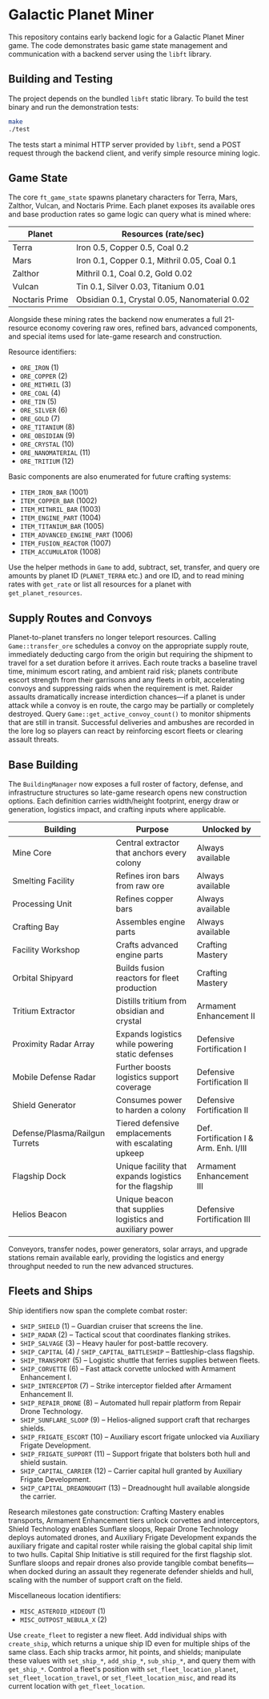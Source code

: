 # Galactic Planet Miner

This repository contains early backend logic for a Galactic Planet Miner game. The code demonstrates
basic game state management and communication with a backend server using the `libft` library.

## Building and Testing

The project depends on the bundled `libft` static library. To build the test binary and run the
demonstration tests:

```sh
make
./test
```

The tests start a minimal HTTP server provided by `libft`, send a POST request through the backend
client, and verify simple resource mining logic.

## Game State

The core `ft_game_state` spawns planetary characters for Terra, Mars, Zalthor,
Vulcan, and Noctaris Prime. Each planet exposes its available ores and base
production rates so game logic can query what is mined where:

| Planet | Resources (rate/sec) |
| ------ | -------------------- |
| Terra | Iron 0.5, Copper 0.5, Coal 0.2 |
| Mars | Iron 0.1, Copper 0.1, Mithril 0.05, Coal 0.1 |
| Zalthor | Mithril 0.1, Coal 0.2, Gold 0.02 |
| Vulcan | Tin 0.1, Silver 0.03, Titanium 0.01 |
| Noctaris Prime | Obsidian 0.1, Crystal 0.05, Nanomaterial 0.02 |

Alongside these mining rates the backend now enumerates a full 21-resource economy
covering raw ores, refined bars, advanced components, and special items used for
late-game research and construction.

Resource identifiers:

- `ORE_IRON` (1)
- `ORE_COPPER` (2)
- `ORE_MITHRIL` (3)
- `ORE_COAL` (4)
- `ORE_TIN` (5)
- `ORE_SILVER` (6)
- `ORE_GOLD` (7)
- `ORE_TITANIUM` (8)
- `ORE_OBSIDIAN` (9)
- `ORE_CRYSTAL` (10)
- `ORE_NANOMATERIAL` (11)
- `ORE_TRITIUM` (12)

Basic components are also enumerated for future crafting systems:

- `ITEM_IRON_BAR` (1001)
- `ITEM_COPPER_BAR` (1002)
- `ITEM_MITHRIL_BAR` (1003)
- `ITEM_ENGINE_PART` (1004)
- `ITEM_TITANIUM_BAR` (1005)
- `ITEM_ADVANCED_ENGINE_PART` (1006)
- `ITEM_FUSION_REACTOR` (1007)
- `ITEM_ACCUMULATOR` (1008)

Use the helper methods in `Game` to add, subtract, set, transfer, and query ore amounts
by planet ID (`PLANET_TERRA` etc.) and ore ID, and to read mining rates with
`get_rate` or list all resources for a planet with `get_planet_resources`.

## Supply Routes and Convoys

Planet-to-planet transfers no longer teleport resources. Calling
`Game::transfer_ore` schedules a convoy on the appropriate supply route,
immediately deducting cargo from the origin but requiring the shipment to
travel for a set duration before it arrives. Each route tracks a baseline
travel time, minimum escort rating, and ambient raid risk; planets contribute
escort strength from their garrisons and any fleets in orbit, accelerating
convoys and suppressing raids when the requirement is met. Raider assaults
dramatically increase interdiction chances—if a planet is under attack while a
convoy is en route, the cargo may be partially or completely destroyed. Query
`Game::get_active_convoy_count()` to monitor shipments that are still in
transit. Successful deliveries and ambushes are recorded in the lore log so
players can react by reinforcing escort fleets or clearing assault threats.

## Base Building

The `BuildingManager` now exposes a full roster of factory, defense, and infrastructure
structures so late-game research opens new construction options. Each definition carries
width/height footprint, energy draw or generation, logistics impact, and crafting inputs
where applicable.

| Building | Purpose | Unlocked by |
| -------- | ------- | ----------- |
| Mine Core | Central extractor that anchors every colony | Always available |
| Smelting Facility | Refines iron bars from raw ore | Always available |
| Processing Unit | Refines copper bars | Always available |
| Crafting Bay | Assembles engine parts | Always available |
| Facility Workshop | Crafts advanced engine parts | Crafting Mastery |
| Orbital Shipyard | Builds fusion reactors for fleet production | Crafting Mastery |
| Tritium Extractor | Distills tritium from obsidian and crystal | Armament Enhancement II |
| Proximity Radar Array | Expands logistics while powering static defenses | Defensive Fortification I |
| Mobile Defense Radar | Further boosts logistics support coverage | Defensive Fortification II |
| Shield Generator | Consumes power to harden a colony | Defensive Fortification II |
| Defense/Plasma/Railgun Turrets | Tiered defensive emplacements with escalating upkeep | Def. Fortification I & Arm. Enh. I/III |
| Flagship Dock | Unique facility that expands logistics for the flagship | Armament Enhancement III |
| Helios Beacon | Unique beacon that supplies logistics and auxiliary power | Defensive Fortification III |

Conveyors, transfer nodes, power generators, solar arrays, and upgrade stations remain
available early, providing the logistics and energy throughput needed to run the new
advanced structures.

## Fleets and Ships

Ship identifiers now span the complete combat roster:

- `SHIP_SHIELD` (1) – Guardian cruiser that screens the line.
- `SHIP_RADAR` (2) – Tactical scout that coordinates flanking strikes.
- `SHIP_SALVAGE` (3) – Heavy hauler for post-battle recovery.
- `SHIP_CAPITAL` (4) / `SHIP_CAPITAL_BATTLESHIP` – Battleship-class flagship.
- `SHIP_TRANSPORT` (5) – Logistic shuttle that ferries supplies between fleets.
- `SHIP_CORVETTE` (6) – Fast attack corvette unlocked with Armament Enhancement I.
- `SHIP_INTERCEPTOR` (7) – Strike interceptor fielded after Armament Enhancement II.
- `SHIP_REPAIR_DRONE` (8) – Automated hull repair platform from Repair Drone Technology.
- `SHIP_SUNFLARE_SLOOP` (9) – Helios-aligned support craft that recharges shields.
- `SHIP_FRIGATE_ESCORT` (10) – Auxiliary escort frigate unlocked via Auxiliary Frigate Development.
- `SHIP_FRIGATE_SUPPORT` (11) – Support frigate that bolsters both hull and shield sustain.
- `SHIP_CAPITAL_CARRIER` (12) – Carrier capital hull granted by Auxiliary Frigate Development.
- `SHIP_CAPITAL_DREADNOUGHT` (13) – Dreadnought hull available alongside the carrier.

Research milestones gate construction: Crafting Mastery enables transports, Armament
Enhancement tiers unlock corvettes and interceptors, Shield Technology enables
Sunflare sloops, Repair Drone Technology deploys automated drones, and Auxiliary
Frigate Development expands the auxiliary frigate and capital roster while raising
the global capital ship limit to two hulls. Capital Ship Initiative is still required
for the first flagship slot. Sunflare sloops and repair drones also provide tangible
combat benefits—when docked during an assault they regenerate defender shields and hull,
scaling with the number of support craft on the field.

Miscellaneous location identifiers:

- `MISC_ASTEROID_HIDEOUT` (1)
- `MISC_OUTPOST_NEBULA_X` (2)

Use `create_fleet` to register a new fleet. Add individual ships with
`create_ship`, which returns a unique ship ID even for multiple ships of the
same class. Each ship tracks armor, hit points, and shields; manipulate these
values with `set_ship_*`, `add_ship_*`, `sub_ship_*`, and query them with
`get_ship_*`. Control a fleet's position with `set_fleet_location_planet`,
`set_fleet_location_travel`, or `set_fleet_location_misc`, and read its current
location with `get_fleet_location`.
